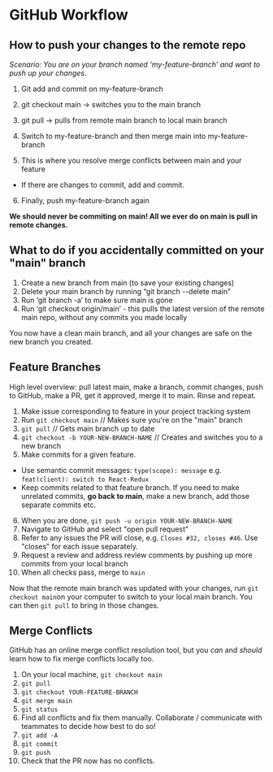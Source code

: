 # GitHub Workflow

## How to push your changes to the remote repo

*Scenario: You are on your branch named ‘my-feature-branch’ and want to push up your changes.*

1. Git add and commit on my-feature-branch

2. git checkout main → switches you to the main branch

3. git pull → pulls from remote main branch to local main branch

4. Switch to my-feature-branch and then merge main into my-feature-branch

5. This is where you resolve merge conflicts between main and your feature

  - If there are changes to commit, add and commit. 

6. Finally, push my-feature-branch again

**We should never be commiting on main! All we ever do on main is pull in remote changes.**

## What to do if you accidentally committed on your "main" branch

1. Create a new branch from main (to save your existing changes)
2. Delete your main branch by running “git branch --delete main”
3. Run ‘git branch -a’ to make sure main is gone
4. Run ‘git checkout origin/main’ - this pulls the latest version of the remote main repo, without any commits you made locally

You now have a clean main branch, and all your changes are safe on the new branch you created.

## Feature Branches

High level overview: pull latest main, make a branch, commit changes, push to GitHub, make a PR, get it approved, merge it to main. Rinse and repeat.

1. Make issue corresponding to feature in your project tracking system
2. Run `git checkout main`  // Makes sure you're on the "main" branch
3. `git pull`  // Gets main branch up to date
4. `git checkout -b YOUR-NEW-BRANCH-NAME`  // Creates and switches you to a new branch
5. Make commits for a given feature.
  - Use semantic commit messages: `type(scope): message` e.g. `feat(client): switch to React-Redux`
  - Keep commits related to that feature branch. If you need to make unrelated commits, **go back to main**, make a new branch, add those separate commits etc.
6. When you are done, `git push -u origin YOUR-NEW-BRANCH-NAME`
7. Navigate to GitHub and select "open pull request"
8. Refer to any issues the PR will close, e.g. `Closes #32, closes #46`. Use "closes" for each issue separately.
9. Request a review and address review comments by pushing up more commits from your local branch
10. When all checks pass, merge to `main`

Now that the remote main branch was updated with your changes, run `git checkout main`on your computer to switch to your local main branch. You can then `git pull` to bring in those changes.

## Merge Conflicts

GitHub has an online merge conflict resolution tool, but you _can_ and _should_ learn how to fix merge conflicts locally too.

1. On your local machine, `git checkout main`
2. `git pull`
3. `git checkout YOUR-FEATURE-BRANCH`
4. `git merge main`
5. `git status`
6. Find all conflicts and fix them manually. Collaborate / communicate with teammates to decide how best to do so!
7. `git add -A`
8. `git commit`
9. `git push`
10. Check that the PR now has no conflicts.
